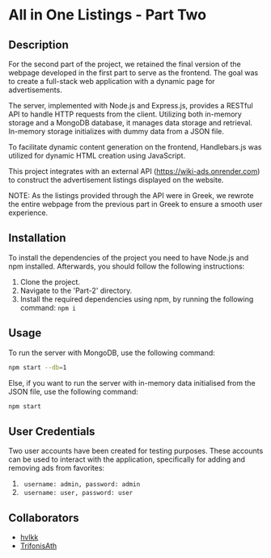 # All in One Listings - Part Two

## Description

For the second part of the project, we retained the final version of the webpage developed in the first part to serve as the frontend. The goal was to create a full-stack web application with a dynamic page for advertisements.

The server, implemented with Node.js and Express.js, provides a RESTful API to handle HTTP requests from the client. Utilizing both in-memory storage and a MongoDB database, it manages data storage and retrieval. In-memory storage initializes with dummy data from a JSON file.

To facilitate dynamic content generation on the frontend, Handlebars.js was utilized for dynamic HTML creation using JavaScript.

This project integrates with an external API (https://wiki-ads.onrender.com) to construct the advertisement listings displayed on the website.

NOTE:  As the listings provided through the API were in Greek, we rewrote the entire webpage from the previous part in Greek to ensure a smooth user experience.

## Installation

To install the dependencies of the project you need to have Node.js and npm installed. Afterwards, you should follow the following instructions:

1. Clone the project.
2. Navigate to the 'Part-2' directory.
3. Install the required dependencies using npm, by running the following command: ```npm i```

## Usage

To run the server with MongoDB, use the following command:

``` bash
npm start --db=1
```

Else, if you want to run the server with in-memory data initialised from the JSON file, use the following command:

``` bash
npm start
```

## User Credentials

Two user accounts have been created for testing purposes. These accounts can be used to interact with the application, specifically for adding and removing ads from favorites:

1. ``` username: admin, password: admin```
2. ``` username: user, password: user```

## Collaborators

- [hvlkk](https://www.github.com/hvlkk)
- [TrifonisAth](https://www.github.com/TrifonisAth)
